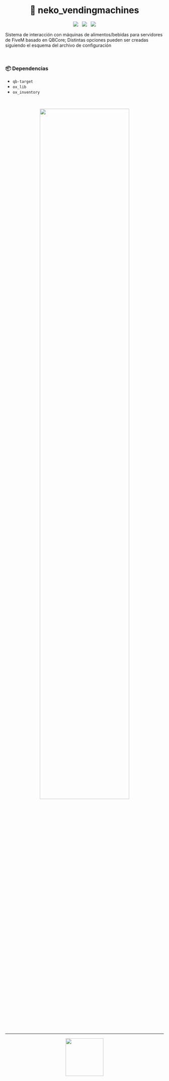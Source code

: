 <h1 align="center">🥤 neko_vendingmachines</h1>

<p align="center">
  <img src="https://img.shields.io/github/repo-size/imkuroneko/neko_vendingmachines?style=flat"/> &nbsp;
  <img src="https://img.shields.io/github/languages/top/imkuroneko/neko_vendingmachines?style=flat"/> &nbsp;
  <img src="https://img.shields.io/github/last-commit/imkuroneko/neko_vendingmachines?color=pink&style=flat"/>
</p>


Sistema de interacción con máquinas de alimentos/bebidas para servidores de FiveM basado en QBCore;
Distintas opciones pueden ser creadas siguiendo el esquema del archivo de configuración

<br>

### 📦 Dependencias
- `qb-target`
- `ox_lib`
- `ox_inventory`

<br>

<p align="center"> <img src="https://github.com/imkuroneko/neko_vendingmachines/assets/20273059/1da5f3d9-47ff-4227-a8ab-baa022785433" width="75%" /> </p>

-----

<p align="center">
  <a href="https://kuroneko.im" target="_blank">
    <img src="https://kuroneko.im/web/assets/images/profile.png" width="120">
  </a>
</p>
